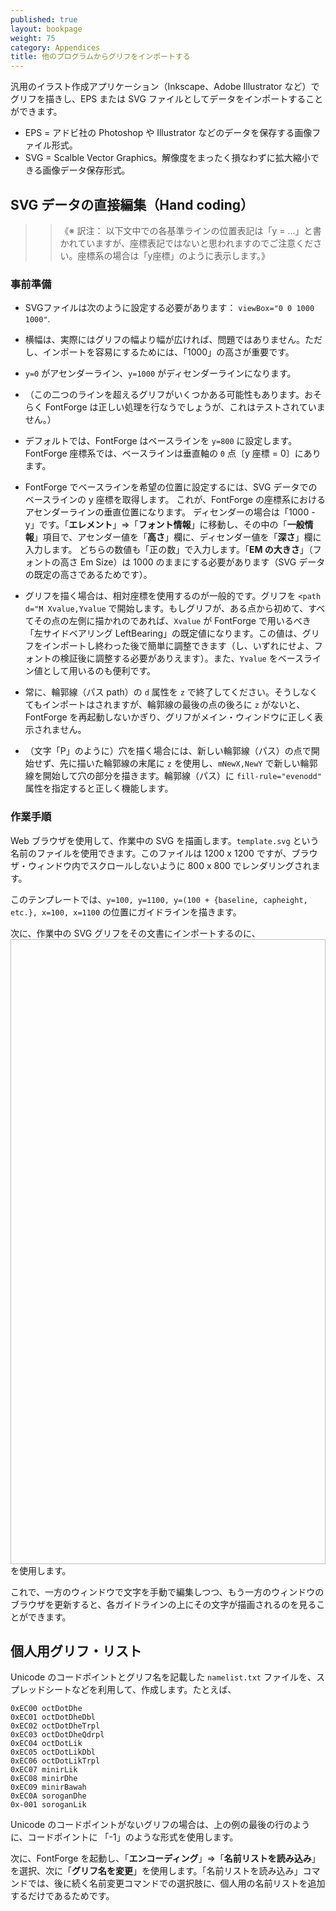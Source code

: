 ```yaml
---
published: true
layout: bookpage
weight: 75
category: Appendices
title: 他のプログラムからグリフをインポートする
---
```


汎用のイラスト作成アプリケーション（Inkscape、Adobe Illustrator など）でグリフを描きし、EPS または SVG ファイルとしてデータをインポートすることができます。

+ EPS = アドビ社の Photoshop や Illustrator などのデータを保存する画像ファイル形式。
+ SVG = Scalble Vector Graphics。解像度をまったく損なわずに拡大縮小できる画像データ保存形式。

## SVG データの直接編集（Hand coding）

>> 《※ 訳注： 以下文中での各基準ラインの位置表記は「y = ...」と書かれていますが、座標表記ではないと思われますのでご注意ください。座標系の場合は「y座標」のように表示します。》　

### 事前準備

* SVGファイルは次のように設定する必要があります：  `viewBox="0 0 1000 1000"`.

* 横幅は、実際にはグリフの幅より幅が広ければ、問題ではありません。ただし、インポートを容易にするためには、「1000」の高さが重要です。

* `y=0` がアセンダーライン、`y=1000` がディセンダーラインになります。

* （この二つのラインを超えるグリフがいくつかある可能性もあります。おそらく FontForge は正しい処理を行なうでしょうが、これはテストされていません。）

* デフォルトでは、FontForge はベースラインを `y=800` に設定します。 FontForge 座標系では、ベースラインは垂直軸の `0` 点〔y 座標 = 0〕にあります。

* FontForge でベースラインを希望の位置に設定するには、SVG データでのベースラインの y 座標を取得します。
これが、FontForge の座標系におけるアセンダーラインの垂直位置になります。 ディセンダーの場合は「1000 - y」です。「**エレメント**」⇒「**フォント情報**」に移動し、その中の「**一般情報**」項目で、アセンダー値を「**高さ**」欄に、ディセンダー値を「**深さ**」欄に入力します。 どちらの数値も「正の数」で入力します。「**EM の大きさ**」（フォントの高さ Em Size）は 1000 のままにする必要があります（SVG データの既定の高さであるためです）。

* グリフを描く場合は、相対座標を使用するのが一般的です。グリフを `<path d="M Xvalue,Yvalue` で開始します。もしグリフが、ある点から初めて、すべてその点の左側に描かれのであれば、`Xvalue` が FontForge で用いるべき「左サイドベアリング LeftBearing」の既定値になります。この値は、グリフをインポートし終わった後で簡単に調整できます（し、いずれにせよ、フォントの検証後に調整する必要がありえます）。また、`Yvalue` をベースライン値として用いるのも便利です。

* 常に、輪郭線（パス path）の `d` 属性を `z` で終了してください。そうしなくてもインポートはされますが、輪郭線の最後の点の後ろに `z` がないと、FontForge を再起動しないかぎり、グリフがメイン・ウィンドウに正しく表示されません。

* （文字「P」のように）穴を描く場合には、新しい輪郭線（パス）の点で開始せず、先に描いた輪郭線の末尾に `z` を使用し、`mNewX,NewY` で新しい輪郭線を開始して穴の部分を描きます。輪郭線（パス）に `fill-rule="evenodd"` 属性を指定すると正しく機能します。

### 作業手順

Web ブラウザを使用して、作業中の SVG を描画します。`template.svg` という名前のファイルを使用できます。このファイルは 1200 x 1200 ですが、ブラウザ・ウィンドウ内でスクロールしないように 800 x 800 でレンダリングされます。

このテンプレートでは、`y=100, y=1100, y=(100 + {baseline, capheight, etc.}, x=100, x=1100` の位置にガイドラインを描きます。

次に、作業中の SVG グリフをその文書にインポートするのに、<image xlink:href="LC_p.svg" x="100" y="100" width="1000" height="1000" /> を使用します。

これで、一方のウィンドウで文字を手動で編集しつつ、もう一方のウィンドウのブラウザを更新すると、各ガイドラインの上にその文字が描画されるのを見ることができます。

## 個人用グリフ・リスト

Unicode のコードポイントとグリフ名を記載した `namelist.txt` ファイルを、スプレッドシートなどを利用して、作成します。たとえば、

```
0xEC00 octDotDhe
0xEC01 octDotDheDbl
0xEC02 octDotDheTrpl
0xEC03 octDotDheQdrpl
0xEC04 octDotLik
0xEC05 octDotLikDbl
0xEC06 octDotLikTrpl
0xEC07 minirLik
0xEC08 minirDhe
0xEC09 minirBawah
0xEC0A soroganDhe
0x-001 soroganLik
```
Unicode のコードポイントがないグリフの場合は、上の例の最後の行のように、コードポイントに 「-1」のような形式を使用します。

次に、FontForge を起動し、「**エンコーディング**」⇒「**名前リストを読み込み**」を選択、次に「**グリフ名を変更**」を使用します。「名前リストを読み込み」コマンドでは、後に続く名前変更コマンドでの選択肢に、個人用の名前リストを追加するだけであるためです。

